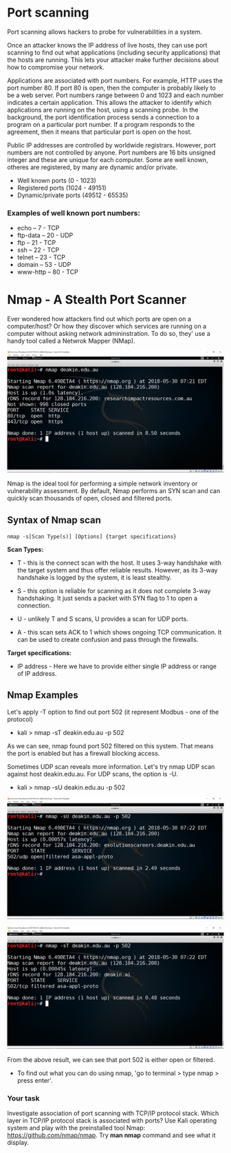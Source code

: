 # Port scanning

Port scanning allows hackers to probe for vulnerabilities in a system.

Once an attacker knows the IP address of live hosts, they can use port scanning to find out what applications (including security applications) that the hosts are running.  This lets your attacker make further decisions about how to compromise your network.  

Applications are associated with port numbers. For example, HTTP uses the port number 80.  If port 80 is open, then the computer is probably likely to be a web server.  Port numbers range between 0 and 1023 and each number indicates a certain application. This allows the attacker to identify which applications are running on the host, using a scanning probe.  In the background, the port identification process sends a connection to a program on a particular port number. If a program responds to the agreement, then it means that particular port is open on the host.

Public IP addresses are controlled by worldwide registrars. However, port numbers are not controlled by anyone. Port numbers are 16 bits unsigned integer and these are unique for each computer.  Some are well known, otheres are registered, by many are dynamic and/or private.

* Well known ports (0 - 1023)
* Registered ports (1024 - 49151)
* Dynamic/private ports (49512 - 65535)

### Examples of well known port numbers:


* echo – 7 - TCP
* ftp-data – 20 - UDP
* ftp – 21 - TCP
* ssh – 22 - TCP
* telnet – 23 - TCP
* domain – 53 - UDP
* www-http – 80 - TCP

# Nmap - A Stealth Port Scanner

Ever wondered how attackers find out which ports are open on a computer/host? Or how they discover which services are running on a computer without asking network admininstration.  To do so, they' use a handy tool called a Netwrok Mapper (NMap).

![GitHub Logo](./images/nmap-1.PNG)
<!--- (source: Manually created image by Vikrant Patel) -->

Nmap is the ideal tool for performing a simple network inventory or vulnerability assessment. By default, Nmap performs an SYN scan and can quickly scan thousands of open, closed and filtered ports.

## Syntax of Nmap scan

    nmap -s[Scan Type(s)] [Options] {target specifications}

**Scan Types:**

* T - this is the connect scan with the host. It uses 3-way handshake with the target system and thus offer reliable results. However, as its 3-way handshake is logged by the system, it is least stealthy. 

* S - this option is reliable for scanning as it does not complete 3-way handshaking. It just sends a packet with SYN flag to 1 to open a connection.

* U - unlikely T and S scans, U provides a scan for UDP ports.

* A - this scan sets ACK to 1 which shows ongoing TCP communication. It can be used to create confusion and pass through the firewalls.

**Target specifications:**
* IP address - Here we have to provide either single IP address or range of IP address.

## Nmap Examples

Let's apply -T option to find out port 502 (it represent Modbus - one of the protocol) 

* kali > nmap -sT deakin.edu.au -p 502


As we can see, nmap found port 502 filtered on this system. That means the port is enabled but has a firewall blocking access. 

Sometimes UDP scan reveals more information. Let's try nmap UDP scan against host deakin.edu.au. For UDP scans, the option is -U.

* kali > nmap -sU deakin.edu.au -p 502

![GitHub Logo](./images/nmap-3.PNG)
<!--- (source: Manually created image by Vikrant Patel) -->

![GitHub Logo](./images/nmap-2.PNG)
<!--- (source: Manually created image by Vikrant Patel) -->
From the above result, we can see that port 502 is either open or filtered.

* To find out what you can do using nmap, 'go to terminal > type nmap > press enter'.

### Your task
Investigate association of port scanning with TCP/IP protocol stack. Which layer in TCP/IP protocol stack is associated with ports? Use Kali operating system and play with the preinstalled tool Nmap: https://github.com/nmap/nmap. Try **man nmap** command and see what it display.

